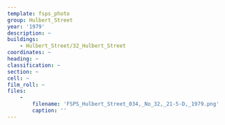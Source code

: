 ```yaml
---
template: fsps_photo
group: Hulbert_Street
year: '1979'
description: ~
buildings:
    - Hulbert_Street/32_Hulbert_Street
coordinates: ~
heading: ~
classification: ~
section: ~
cell: ~
film_roll: ~
files:
    -
        filename: 'FSPS_Hulbert_Street_034,_No_32,_21-5-D,_1979.png'
        caption: ''
---
```

